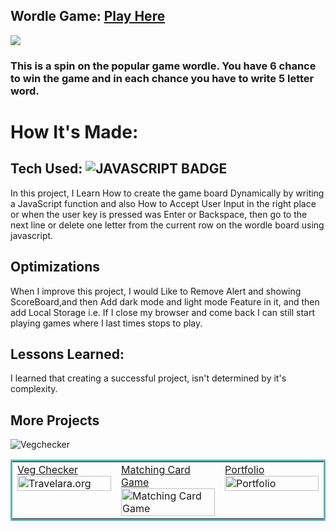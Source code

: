 ## Wordle Game: <a href="https://wordlegame1.netlify.app/" target="_blank">Play Here</a>

<a href="https://wordlegame1.netlify.app/" target="_blank"><img src="https://user-images.githubusercontent.com/107163260/208592973-947b52b4-c2bd-449a-8b8d-fa91c102cef8.gif" /></a>

### This is a spin on the popular game wordle. You have 6 chance to win the game and in each chance you have to write 5 letter word. 

# How It's Made:

## Tech Used: ![JAVASCRIPT BADGE](https://img.shields.io/badge/JAVASCRIPT-000000?style=for-the-badge&logo=javascript&logoColor=FFFFFF)

In this project, I Learn How to create the game board Dynamically by writing a JavaScript function and also How to Accept User Input in the right place or when the user key is pressed was Enter or Backspace, then go to the next line or delete one letter from the current row on the wordle board using javascript.

## Optimizations

When I improve this project, I would Like to Remove Alert and showing ScoreBoard,and then Add dark mode and light mode Feature in it, and then add Local Storage i.e. If I close my browser and come back I can still start playing games where I last times stops to play.

## Lessons Learned:

I learned that creating a successful project, isn't determined by it's complexity.

## More Projects


![Vegchecker]()





<table bordercolor="#66b2b2">
  
  <tr>
    <td width="33.3%"  style="align:center;" valign="top">
<a target="_blank" href="https://github.com/CharlesCreativeContent/Demo-Day">Veg Checker</a>
        <br />
      <a target="_blank" href="https://github.com/CharlesCreativeContent/Demo-Day">
            <img src="https://user-images.githubusercontent.com/107163260/208595821-6b76380f-611c-4c58-8a78-8fc1fe6ca21a.gif" width="100%"  alt="Travelara.org"/>
        </a>
    </td>
    <td width="33.3%" valign="top">
<a target="_blank" href="https://github.com/CharlesCreativeContent/matching-card-game"> Matching Card Game</a>
      <br />
        <a target="_blank" href="https://github.com/CharlesCreativeContent/matching-card-game">
          <img src="https://github.com/CharlesCreativeContent/CharlesCreativeContent/raw/main/images/gif3.gif" width="100%" alt="Matching Card Game"/>
        </a>
    </td>
    <td width="33.3%" valign="top">
<a target="_blank" href="https://github.com/CharlesCreativeContent/Portfolio2021">Portfolio</a>
        <br />
        <a target="_blank" href="https://github.com/CharlesCreativeContent/Portfolio2021/">
          <img src="https://github.com/CharlesCreativeContent/CharlesCreativeContent/raw/main/images/gif4.gif" width="100%" alt="Portfolio"/>
        </a>
    </td>
  </tr>
</table>
